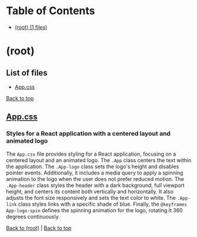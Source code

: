 # Table of Contents

- [(root) (1 files)](#root)
# (root)

## List of files

- [App.css](#appcss)

[Back to top](#table-of-contents)

## [App.css](App.css)

### Styles for a React application with a centered layout and animated logo

The `App.css` file provides styling for a React application, focusing on a centered layout and an animated logo. The `.App` class centers the text within the application. The `.App-logo` class sets the logo's height and disables pointer events. Additionally, it includes a media query to apply a spinning animation to the logo when the user does not prefer reduced motion. The `.App-header` class styles the header with a dark background, full viewport height, and centers its content both vertically and horizontally. It also adjusts the font size responsively and sets the text color to white. The `.App-link` class styles links with a specific shade of blue. Finally, the `@keyframes App-logo-spin` defines the spinning animation for the logo, rotating it 360 degrees continuously.

[Back to (root)](#root) | [Back to top](#table-of-contents)

